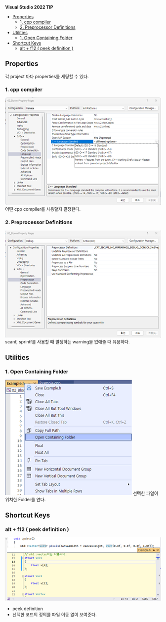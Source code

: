 **Visual Studio 2022 TIP**
- [Properties](#properties)
  - [1. cpp compiler](#1-cpp-compiler)
  - [2. Preprocessor Definitions](#2-preprocessor-definitions)
- [Utilities](#utilities)
  - [1. Open Containing Folder](#1-open-containing-folder)
- [Shortcut Keys](#shortcut-keys)
  - [alt + f12 ( peek definition )](#alt--f12--peek-definition-)

## Properties
각 project 마다 properties를 세팅할 수 있다.
### 1. cpp compiler
![change compiler](VisualStudio_Images/determine_compiler.png)
어떤 cpp compiler를 사용할지 결정한다.

### 2. Preprocessor Definitions
![edit preprocessor](VisualStudio_Images/preprocessor.png)
scanf, sprintf를 사용할 때 발생하는 warning을 없애줄 때 유용하다.

## Utilities
### 1. Open Containing Folder
![open containing folder](VisualStudio_Images/open_containing_folder.png)
선택한 파일이 위치한 Folder를 연다.

## Shortcut Keys
### alt + f12 ( peek definition )
![예시 이미지](VisualStudio_Images/peek_definition.png)
  - peek definition
  - 선택한 코드의 정의를 파일 이동 없이 보여준다.